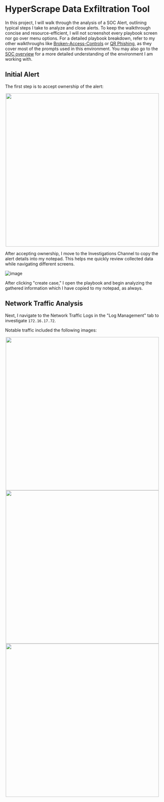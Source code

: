 # HyperScrape Data Exfiltration Tool

In this project, I will walk through the analysis of a SOC Alert, outlining typical steps I take to analyze and close alerts. To keep the walkthrough concise and resource-efficient, I will not screenshot every playbook screen nor go over menu options. For a detailed playbook breakdown, refer to my other walkthroughs like [Broken-Access-Controls](https://github.com/Goodka7/SOC/blob/main/Broken-Access-Control/README.md) or [QR Phishing](https://github.com/Goodka7/SOC/blob/main/QRPhishing/README.md), as they cover most of the prompts used in this environment. You may also go to the [SOC overview](https://github.com/Goodka7/SOC/blob/main/README.md) for a more detailed understanding of the environment I am working with.

## Initial Alert
The first step is to accept ownership of the alert:
<div align="center">
<img src="https://github.com/user-attachments/assets/34d4d103-0994-4f93-836e-b099f99eb406" width="500">
</div>

After accepting ownership, I move to the Investigations Channel to copy the alert details into my notepad. This helps me quickly review collected data while navigating different screens.

![image](https://github.com/user-attachments/assets/69feafb2-0a71-4584-a402-370e297c2c5d)

After clicking "create case," I open the playbook and begin analyzing the gathered information which I have copied to my notepad, as always.

## Network Traffic Analysis
Next, I navigate to the Network Traffic Logs in the "Log Management" tab to investigate `172.16.17.72`.

Notable traffic included the following images:

<div align="center">
<img src="https://github.com/user-attachments/assets/4152b1cc-0dba-4857-b7ed-a904957cc78f" width="500"><br>
<img src="https://github.com/user-attachments/assets/9b0aa217-3a51-4776-86ca-f604effbd179" width="500"><br>
<img src="https://github.com/user-attachments/assets/326c975d-3338-4d77-9359-ebe9b79b5861" width="500">
</div>
